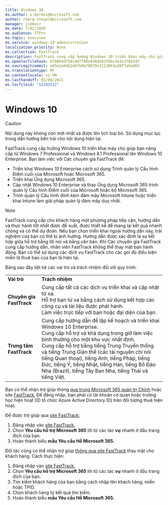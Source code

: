 ```yaml
---
title: Windows 10
ms.author: v-bermic@microsoft.com
author: rberg-steyer@microsoft.com
manager: jimmuir
ms.date: 7/01/2020
ms.audience: ITPro
ms.topic: overview
ms.service: windows-10-administration
localization_priority: None
ms.collection: FastTrack
description: FastTrack cung cấp hướng Windows 10 triển khai máy chủ giúp bạn nâng cấp từ Windows 7 Professional và Windows 8.1 Professional lên Windows 10 Enterprise.
ms.openlocfilehash: 8f0064df50c8d7f88e930de01f8bc3e3e1f0e24f
ms.sourcegitcommit: ed3a1ad4b24b7b6b78070e21139b3a38f7a6ed69
ms.translationtype: MT
ms.contentlocale: vi-VN
ms.lasthandoff: 05/08/2021
ms.locfileid: "52283522"
---
```

# <a name="windows-10"></a>Windows 10

> [!CAUTION]
> Nội dung này không còn mới nhất và được lên lịch loại bỏ. Sử dụng mục lục trong dẫn hướng bên trái cho nội dung hiện tại.

FastTrack cung cấp hướng Windows 10 triển khai máy chủ giúp bạn nâng cấp từ Windows 7 Professional và Windows 8.1 Professional lên Windows 10 Enterprise. Bạn làm việc với Các chuyên gia FastTrack để:

- Triển khai Windows 10 Enterprise cách sử dụng Trình quản lý Cấu hình Điểm cuối của Microsoft hoặc Microsoft 365.
- Triển khai Ứng dụng Microsoft 365. 
- Cập nhật Windows 10 Enterprise và thay Ứng dụng Microsoft 365 trình quản lý Cấu hình Điểm cuối của Microsoft hoặc bộ Microsoft 365.
- Trình quản lý Cấu hình đính kèm đám mây Microsoft Intune hoặc triển khai Intune làm giải pháp quản lý đám mây duy nhất.
  
> [!NOTE]
> FastTrack cung cấp cho khách hàng một phương pháp tiếp cận, hướng dẫn và thực hành tốt nhất được đề xuất, được thiết kế để mang lại kết quả nhanh chóng và có thể dự đoán. Nếu bạn chọn triển khai ngoài hướng dẫn này, trải nghiệm của bạn có thể bị ảnh hưởng. Hướng dẫn được xác định là sự kết hợp giữa hỗ trợ bằng lời nói và bằng văn bản. Khi Các chuyên gia FastTrack cung cấp hướng dẫn, nhân viên FastTrack không thể thay mặt bạn hành động. Bạn có thể sử dụng các dịch vụ FastTrack cho các gói đủ điều kiện miễn là thuê bao của bạn là hiện tại.  
    
Bảng sau đây liệt kê các vai trò và trách nhiệm đối với quy trình.

|||
|:-----|:-----|
|**Vai trò** <br/> |**Trách nhiệm** <br/> |
|**Chuyên gia FastTrack** <br/> |Cung cấp tất cả các dịch vụ triển khai và cập nhật từ xa.  <br/> Hỗ trợ bạn từ xa bằng cách sử dụng kết hợp các công cụ và tài liệu được phát hành. <br/> Làm việc trực tiếp với bạn hoặc đại diện của bạn.|
|**Trung tâm FastTrack**  <br/> |Cung cấp hướng dẫn để lập kế hoạch và triển khai Windows 10 Enterprise.   <br/> Cung cấp hỗ trợ và khả dụng trong giờ làm việc bình thường cho một khu vực nhất định. <br/> Cung cấp hỗ trợ bằng tiếng Trung Truyền thống và tiếng Trung Giản thể (các tài nguyên chỉ nói tiếng Quan thoại), tiếng Anh, tiếng Pháp, tiếng Đức, tiếng Ý, tiếng Nhật, tiếng Hàn, tiếng Bồ Đào Nha (Brazil), tiếng Tây Ban Nha, tiếng Thái và tiếng Việt.|
 
Bạn có thể nhận trợ giúp thông [qua trung Microsoft 365 quản trị Chính](https://go.microsoft.com/fwlink/?linkid=2032704) hoặc site [FastTrack.](https://go.microsoft.com/fwlink/?linkid=780698) Để đăng nhập, bạn phải có tài khoản cơ quan hoặc trường học hiện hoạt (ID tổ chức Azure Active Directory ID) trên đối tượng thuê hiện hoạt. 

Để được trợ giúp qua [site FastTrack:](https://go.microsoft.com/fwlink/?linkid=780698) 
1.    Đăng nhập vào [site FastTrack.](https://go.microsoft.com/fwlink/?linkid=780698) 
2.    Chọn **Yêu cầu hỗ trợ Microsoft 365** lời từ các tác **vụ** nhanh ở đầu trang đích của bạn.
3.    Hoàn thành biểu **mẫu Yêu cầu Hỗ Microsoft 365.**
  
Đối tác cũng có thể nhận trợ giúp [thông qua site FastTrack](https://go.microsoft.com/fwlink/?linkid=780698) thay mặt cho khách hàng. Cách thực hiện:
1.    Đăng nhập vào [site FastTrack.](https://go.microsoft.com/fwlink/?linkid=780698) 
2.    Chọn **Yêu cầu hỗ trợ Microsoft 365** lời từ các tác **vụ** nhanh ở đầu trang đích của bạn.
3.    Tìm kiếm khách hàng của bạn bằng cách nhập tên khách hàng, miền hoặc TPID.
4.    Chọn khách hàng từ kết quả tìm kiếm.
5.    Hoàn thành biểu **mẫu Yêu cầu Hỗ Microsoft 365.**
 
